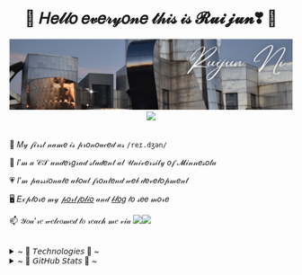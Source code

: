 <h1 align="center"> 🎀 𝐻𝑒𝓁𝓁𝑜 𝑒𝓋𝑒𝓇𝓎𝑜𝓃𝑒 𝓉𝒽𝒾𝓈 𝒾𝓈 𝓡𝓾𝓲𝓳𝓾𝓷❣ 🎀 </h1>

<img src="/assets/bg.jpg">

<div align="center">
    <img src="https://visitcount.itsvg.in/api?id=ruijun-ni&icon=0&color=0"/>
</div>

<br>

<div>
    
🐼 𝑀𝓎 𝒻𝒾𝓇𝓈𝓉 𝓃𝒶𝓂𝑒 𝒾𝓈 𝓅𝓇𝑜𝓃𝑜𝓊𝒸𝑒𝒹 𝒶𝓈 `/reɪ.dʒən/`

💛 𝐼’𝓂 𝒶 𝒞𝒮 𝓊𝓃𝒹𝑒𝓇𝑔𝓇𝒶𝒹 𝓈𝓉𝓊𝒹𝑒𝓃𝓉 𝒶𝓉 𝒰𝓃𝒾𝓋𝑒𝓇𝓈𝒾𝓉𝓎 𝑜𝒻 𝓜𝒾𝓃𝓃𝑒𝓈𝑜𝓉𝒶

💗 𝐼’𝓂 𝓅𝒶𝓈𝓈𝒾𝑜𝓃𝒶𝓉𝑒 𝒶𝒷𝑜𝓊𝓉 𝒻𝓇𝑜𝓃𝓉𝑒𝓃𝒹 𝓌𝑒𝒷 𝒹𝑒𝓋𝑒𝓁𝑜𝓅𝓂𝑒𝓃𝓉

🖥️ 𝐸𝓍𝓅𝓁𝑜𝓇𝑒 𝓂𝓎 [𝓅𝑜𝓇𝓉𝒻𝑜𝓁𝒾𝑜](https://ruijun-ni.github.io) 𝒶𝓃𝒹 [𝒷𝓁𝑜𝑔](https://ruijun-ni.github.io/blog/) 𝓉𝑜 𝓈𝑒𝑒 𝓂𝑜𝓇𝑒

📫 𝒴𝑜𝓊'𝓇𝑒 𝓌𝑒𝓁𝒸𝑜𝓂𝑒𝒹 𝓉𝑜 𝓇𝑒𝒶𝒸𝒽 𝓂𝑒 𝓋𝒾𝒶 <a href="mailto:ruijun23sde@gmail.com" title="Email"><img src="/assets/GmailSM.svg" height="20" aria-hidden="true"></a><a href="https://www.linkedin.com/in/ruijunni/" title="LinkedIn"><img src="/assets/LinkedInSM.svg" height="20" aria-hidden="true"></a>

</div>

<br>


<details>
    <summary>~ 💙 𝘛𝘦𝘤𝘩𝘯𝘰𝘭𝘰𝘨𝘪𝘦𝘴 💙 ~</summary>
    <p align="center">
        <img src="https://img.shields.io/badge/java-%23ED8B00.svg?style=for-the-badge&logo=java&logoColor=white"/>
        <img src="https://img.shields.io/badge/javascript-%23323330.svg?style=for-the-badge&logo=javascript&logoColor=%23F7DF1E"/>
        <img src="https://img.shields.io/badge/python-3670A0?style=for-the-badge&logo=python&logoColor=ffdd54"/>
        <img src="https://img.shields.io/badge/c++-%2300599C.svg?style=for-the-badge&logo=c%2B%2B&logoColor=white" />
        <img src="https://img.shields.io/badge/html5-%23E34F26.svg?style=for-the-badge&logo=html5&logoColor=white" />
        <img src="https://img.shields.io/badge/css3-%231572B6.svg?style=for-the-badge&logo=css3&logoColor=white" />
        <img src="https://img.shields.io/badge/react-%2320232a.svg?style=for-the-badge&logo=react&logoColor=%2361DAFB" />
        <img src="https://img.shields.io/badge/vuejs-%2335495e.svg?style=for-the-badge&logo=vuedotjs&logoColor=%234FC08D" />
        <img src="https://img.shields.io/badge/webpack-%238DD6F9.svg?style=for-the-badge&logo=webpack&logoColor=black" /> 
        <img src="https://img.shields.io/badge/chart.js-F5788D.svg?style=for-the-badge&logo=chart.js&logoColor=white" />
        <img src="https://img.shields.io/badge/NPM-%23000000.svg?style=for-the-badge&logo=npm&logoColor=white" /> 
        <img src="https://img.shields.io/badge/node.js-6DA55F?style=for-the-badge&logo=node.js&logoColor=white" />
        <img src="https://img.shields.io/badge/express.js-%23404d59.svg?style=for-the-badge&logo=express&logoColor=%2361DAFB" />
        <img src="https://img.shields.io/badge/flask-%23000.svg?style=for-the-badge&logo=flask&logoColor=white" />
        <img src="https://img.shields.io/badge/AWS-%23FF9900.svg?style=for-the-badge&logo=amazon-aws&logoColor=white" />
        <img src="https://img.shields.io/badge/firebase-%23039BE5.svg?style=for-the-badge&logo=firebase" />
        <img src="(https://img.shields.io/badge/Amazon%20DynamoDB-4053D6?style=for-the-badge&logo=Amazon%20DynamoDB&logoColor=white" /> 
        <img src="https://img.shields.io/badge/mysql-%2300f.svg?style=for-the-badge&logo=mysql&logoColor=white" />
        <img src="https://img.shields.io/badge/postgres-%23316192.svg?style=for-the-badge&logo=postgresql&logoColor=white" />
        <img src="https://img.shields.io/badge/MongoDB-%234ea94b.svg?style=for-the-badge&logo=mongodb&logoColor=white" /> 
        <img src="https://img.shields.io/badge/Postman-FF6C37?style=for-the-badge&logo=postman&logoColor=white" />
        <img src="https://img.shields.io/badge/docker-%230db7ed.svg?style=for-the-badge&logo=docker&logoColor=white" />
    </p>
</details>


<details>
<summary>~ 📇 𝘎𝘪𝘵𝘏𝘶𝘣 𝘚𝘵𝘢𝘵𝘴 📇 ~</summary>
<p align="center">
    <img alt = "GitHub Stats" src="https://github-readme-stats.vercel.app/api?username=ruijun-ni&show_icons=true&hide=issues&icon_color=000000&hide_border=true&title_color=5391FE&text_color=555&count_private=true">
    <br>
    <img alt = "Top Language" src="https://github-readme-stats.vercel.app/api/top-langs/?username=ruijun-ni&hide=html,&hide_border=true&title_color=5391FE&text_color=555&layout=compact&langs_count=10"
</p>
</details>

